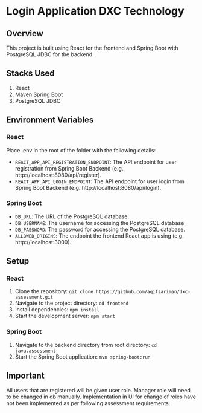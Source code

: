 # Login Application DXC Technology

## Overview

This project is built using React for the frontend and Spring Boot with PostgreSQL JDBC for the backend.

## Stacks Used

1. React
2. Maven Spring Boot
3. PostgreSQL JDBC

## Environment Variables

### React

Place .env in the root of the folder with the following details:

- `REACT_APP_API_REGISTRATION_ENDPOINT`: The API endpoint for user registration from Spring Boot Backend (e.g. http://localhost:8080/api/register).
- `REACT_APP_API_LOGIN_ENDPOINT`: The API endpoint for user login from Spring Boot Backend (e.g. http://localhost:8080/api/login).

### Spring Boot

- `DB_URL`: The URL of the PostgreSQL database.
- `DB_USERNAME`: The username for accessing the PostgreSQL database.
- `DB_PASSWORD`: The password for accessing the PostgreSQL database.
- `ALLOWED_ORIGINS`: The endpoint the frontend React app is using (e.g. http://localhost:3000).

## Setup

### React

1. Clone the repository: `git clone https://github.com/aqifsariman/dxc-assessment.git`
2. Navigate to the project directory: `cd frontend`
3. Install dependencies: `npm install`
4. Start the development server: `npm start`

### Spring Boot

1. Navigate to the backend directory from root directory: `cd java.assessment`
2. Start the Spring Boot application: `mvn spring-boot:run`

## Important

All users that are registered will be given user role. Manager role will need to be changed in db manually. Implementation in UI for change of roles have not been implemented as per following assessment requirements.